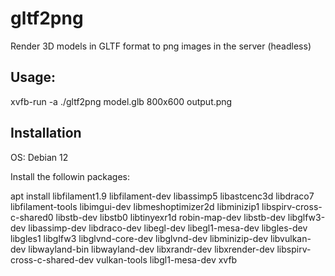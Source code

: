 # gltf2png

Render 3D models in GLTF format to png images in the server (headless)

## Usage:

xvfb-run -a ./gltf2png model.glb 800x600 output.png

## Installation

OS: Debian 12 

Install the followin packages:

apt install libfilament1.9 libfilament-dev libassimp5 libastcenc3d libdraco7 libfilament-tools libimgui-dev libmeshoptimizer2d libminizip1 libspirv-cross-c-shared0 libstb-dev libstb0 libtinyexr1d robin-map-dev libstb-dev libglfw3-dev libassimp-dev   libdraco-dev libegl-dev libegl1-mesa-dev libgles-dev libgles1 libglfw3 libglvnd-core-dev libglvnd-dev libminizip-dev libvulkan-dev libwayland-bin libwayland-dev libxrandr-dev libxrender-dev libspirv-cross-c-shared-dev  vulkan-tools libgl1-mesa-dev xvfb
